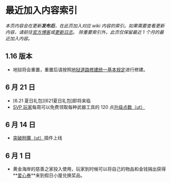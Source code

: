 # 最近加入内容索引

*本页内容会在更新**发布后**，在此页加入对应 wiki 内容的索引。如果需要查看更新内容，请前往[官方博客](https://blog.sotap.org)或[更新日志](https://open.sotap.org)。*
*除重要索引外，此页仅保留最近 1 个月的最近加入内容。*

## 1.16 版本

- 地狱将会重置，重置后请按照[地狱道路修建统一基本规定][SomethingThatShouldHaveDoneButStillNotDone]进行修建。

## 6 月 21 日

- [6.21 夏日礼包][621夏日礼包]即将来临
- [SVP 玩家][赞助相关]每周可以免费领取每种武器工具的 120 点[升级点数（ut）][ut]

## 6 月 14 日

- [突破附魔（ut）][ut]插件上线

## 6 月 1 日

- 黄金海岸的慈善之家投入使用，玩家到时候可以将自己的物品和金钱捐出获得**[爱心券][爱心券]**来到假日小屋兑换奖品。


[SomethingThatShouldHaveDoneButStillNotDone]:
[621夏日礼包]:
[赞助相关]:/extra.md
[ut]:/plugins/upgradeabletools.md
[爱心券]:/Windfall/economy.md#爱心券
